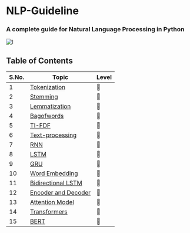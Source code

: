 # NLP-Guideline
### A complete guide for Natural Language Processing in Python

![l](https://user-images.githubusercontent.com/64016811/127812782-deef7ff1-d379-497f-a4d5-e51c4c44b74f.jpg)


## Table of Contents
| S.No. |  Topic |  Level  |
|-------|--------|---------|
| 1 | [Tokenization](https://github.com/MainakRepositor/NLP-Guideline/blob/master/Tokenization.py) | 🤍 |
| 2 | [Stemming](https://github.com/MainakRepositor/NLP-Guideline/blob/master/Stemming.py) | 🤍 |
| 3 | [Lemmatization](https://github.com/MainakRepositor/NLP-Guideline/blob/master/Lemmatization.py) | 🤍 |
| 4 | [Bagofwords](https://github.com/MainakRepositor/NLP-Guideline/blob/master/BagOfWords.py) | 💛 |
| 5 | [TI-FDF]() | 💛 |
| 6 | [Text-processing]() | 🧡 |
| 7 | [RNN]() | 💚 |
| 8 | [LSTM]() | 💚 |
| 9 | [GRU]() | 💚 |
| 10 | [Word Embedding]() | 💙 |
| 11 | [Bidirectional LSTM]() | 💙 |
| 12 | [Encoder and Decoder]() | 💜 |
| 13 | [Attention Model]() | 💜
| 14 | [Transformers]() | 🤎 |
| 15 | [BERT]() | 🖤 |

